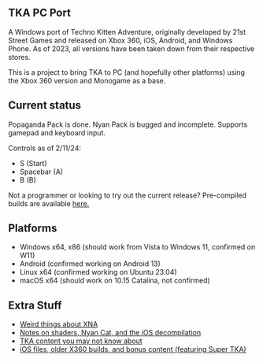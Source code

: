 ## TKA PC Port
A Windows port of Techno Kitten Adventure, originally developed by 21st Street Games and released on Xbox 360, iOS, Android, and Windows Phone. As of 2023, all versions have been taken down from their respective stores.

This is a project to bring TKA to PC (and hopefully other platforms) using the Xbox 360 version and Monogame as a base.

## Current status 
Popaganda Pack is done. Nyan Pack is bugged and incomplete. Supports gamepad and keyboard input.

Controls as of 2/11/24:
- S (Start)
- Spacebar (A)
- B (B)

Not a programmer or looking to try out the current release? Pre-compiled builds are available [here.](https://github.com/shadowartist201/TKA-PC-Port/releases)

## Platforms
- Windows x64, x86 (should work from Vista to Windows 11, confirmed on W11)
- Android (confirmed working on Android 13)
- Linux x64 (confirmed working on Ubuntu 23.04)
- macOS x64 (should work on 10.15 Catalina, not confirmed)

## Extra Stuff
- [Weird things about XNA](https://shadowartist201.blogspot.com/search/label/XNA)
- [Notes on shaders, Nyan Cat, and the iOS decompilation](https://github.com/shadowartist201/TKA-PC-Port/wiki)
- [TKA content you may not know about](https://shadowartist201.blogspot.com/search/label/TKA%20Archive)
- [iOS files, older X360 builds, and bonus content (featuring Super TKA)](https://drive.google.com/drive/folders/1_E_SOGg3zQZ-UZF7XdIhKeQGP2YJZyxn?usp=sharing)
